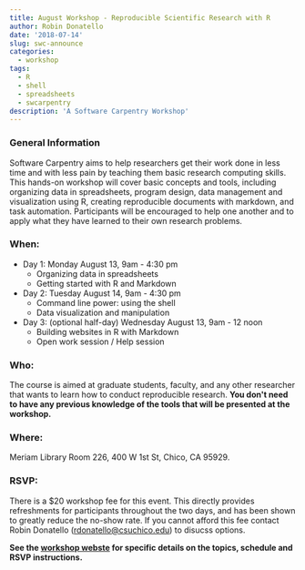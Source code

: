 ```yaml
---
title: August Workshop - Reproducible Scientific Research with R
author: Robin Donatello
date: '2018-07-14'
slug: swc-announce
categories:
  - workshop
tags:
  - R
  - shell
  - spreadsheets
  - swcarpentry
description: 'A Software Carpentry Workshop'
---
```


### General Information

Software Carpentry aims to help researchers get their work done in less time and with less pain by teaching them basic research computing skills. This hands-on workshop will cover basic concepts and tools, including organizing data in spreadsheets, program design, data management and visualization using R, creating reproducible documents with markdown, and task automation. Participants will be encouraged to help one another and to apply what they have learned to their own research problems.

### When:

* Day 1: Monday August 13, 9am - 4:30 pm
    - Organizing data in spreadsheets
    - Getting started with R and Markdown
* Day 2: Tuesday August 14, 9am - 4:30 pm
    - Command line power: using the shell
    - Data visualization and manipulation
* Day 3: (optional half-day) Wednesday August 13, 9am - 12 noon
    - Building websites in R with Markdown
    - Open work session / Help session
    

### Who: 
The course is aimed at graduate students, faculty, and any other researcher that wants to learn how to conduct reproducible research. **You don't need to have any previous knowledge of the tools that will be presented at the workshop.**


### Where: 
Meriam Library Room 226, 400 W 1st St, Chico, CA 95929. 


### RSVP: 
There is a $20 workshop fee for this event. This directly provides refreshments for participants throughout the two days, and has been shown to greatly reduce the no-show rate. If you cannot afford this fee contact Robin Donatello (rdonatello@csuchico.edu) to disucss options. 

**See the [workshop webste](https://csucdsi.github.io/2018-08-13-chicostate/) for specific details on the topics, schedule and RSVP instructions.**



